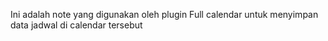 Ini adalah note yang digunakan oleh plugin Full calendar untuk menyimpan data jadwal di calendar tersebut